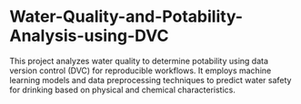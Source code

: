 # Water-Quality-and-Potability-Analysis-using-DVC
This project analyzes water quality to determine potability using data version control (DVC) for reproducible workflows. It employs machine learning models and data preprocessing techniques to predict water safety for drinking based on physical and chemical characteristics.
